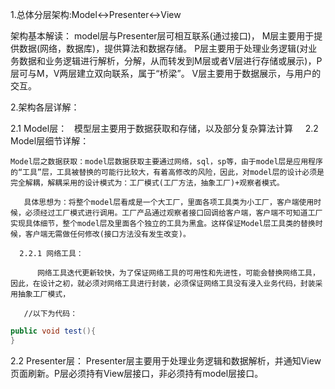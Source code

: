 
1.总体分层架构:Model<->Presenter<->View

  架构基本解读：
  	model层与Presenter层可相互联系(通过接口)，
  	M层主要用于提供数据(网络，数据库)，提供算法和数据存储。
  	P层主要用于处理业务逻辑(对业务数据和业务逻辑进行解析，分解，从而转发到M层或者V层进行存储或展示)，P层可与M，V两层建立双向联系，属于“桥梁”。
  	V层主要用于数据展示，与用户的交互。

2.架构各层详解：
 
  2.1 Model层：
    模型层主要用于数据获取和存储，以及部分复杂算法计算
    
  2.2 Model层细节详解：
  
    Model层之数据获取：model层数据获取主要通过网络，sql，sp等，由于model层是应用程序的“工具”层，工具被替换的可能行比较大，有着高修改的风险，因此，对model层的设计必须是完全解耦，解耦采用的设计模式为：工厂模式(工厂方法，抽象工厂)+观察者模式。   
    
       具体思想为：将整个model层看成是一个大工厂，里面各项工具类为小工厂，客户端使用时候，必须经过工厂模式进行调用。工厂产品通过观察者接口回调给客户端，客户端不可知道工厂实现具体细节，整个model层及里面各个独立的工具为黑盒。这样保证Model层工具类的替换时候，客户端无需做任何修改(接口方法没有发生改变)。
       
      2.2.1 网络工具：
  
          网络工具迭代更新较快，为了保证网络工具的可用性和先进性，可能会替换网络工具，因此，在设计之初，就必须对网络工具进行封装，必须保证网络工具没有浸入业务代码，封装采用抽象工厂模式，
     
       //以下为代码：
```java
public void test(){
}
```

  2.2 Presenter层：
    Presenter层主要用于处理业务逻辑和数据解析，并通知View页面刷新。P层必须持有View层接口，非必须持有model层接口。
   

